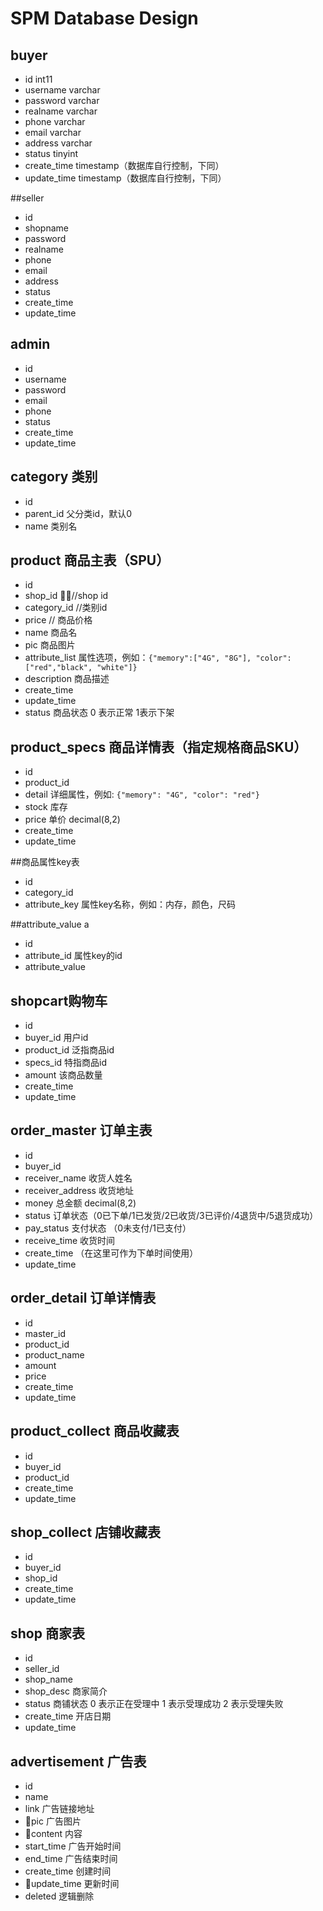  # SPM Database Design

## buyer

- id int11
- username varchar
- password varchar
- realname varchar 
- phone varchar
- email varchar
- address varchar
- status tinyint
- create_time timestamp（数据库自行控制，下同）
- update_time timestamp（数据库自行控制，下同）

##seller 

- id
- shopname
- password
- realname
- phone
- email
- address
- status
- create_time
- update_time

## admin

- id
- username
- password
- email
- phone
- status
- create_time
- update_time

## category 类别

- id 
- parent_id 父分类id，默认0
- name 类别名

## product 商品主表（SPU）

- id
- shop_id  //shop id
- category_id //类别id
- price     // 商品价格
- name 商品名
- pic 商品图片
- attribute_list 属性选项，例如：`{"memory":["4G", "8G"], "color":["red","black", "white"]}`
- description 商品描述
- create_time
- update_time
- status 商品状态 0 表示正常 1表示下架

## product_specs 商品详情表（指定规格商品SKU）

- id
- product_id
- detail 详细属性，例如: `{"memory": "4G", "color": "red"}`
- stock 库存
- price 单价 decimal(8,2)
- create_time
- update_time

##商品属性key表

- id
- category_id
- attribute_key 属性key名称，例如：内存，颜色，尺码

##attribute_value a

- id
- attribute_id 属性key的id
- attribute_value

## shopcart购物车

- id
- buyer_id 用户id
- product_id 泛指商品id
- specs_id 特指商品id
- amount 该商品数量
- create_time
- update_time

## order_master 订单主表

- id
- buyer_id
- receiver_name 收货人姓名
- receiver_address 收货地址
- money 总金额 decimal(8,2)
- status 订单状态（0已下单/1已发货/2已收货/3已评价/4退货中/5退货成功）
- pay_status 支付状态 （0未支付/1已支付）
- receive_time 收货时间
- create_time （在这里可作为下单时间使用）
- update_time

## order_detail 订单详情表

- id
- master_id
- product_id
- product_name
- amount 
- price
- create_time
- update_time
## product_collect 商品收藏表
- id
- buyer_id
- product_id
- create_time
- update_time

## shop_collect 店铺收藏表
- id
- buyer_id
- shop_id
- create_time
- update_time

## shop 商家表
- id
- seller_id
- shop_name
- shop_desc 商家简介
- status 商铺状态 0 表示正在受理中 1 表示受理成功 2 表示受理失败
- create_time   开店日期
- update_time

## advertisement 广告表
- id
- name
- link 广告链接地址
- pic 广告图片
- content 内容
- start_time 广告开始时间
- end_time 广告结束时间
- create_time 创建时间
- update_time 更新时间
- deleted 逻辑删除
